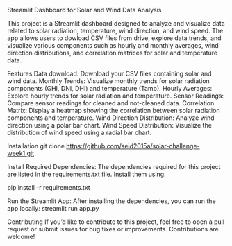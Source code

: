 Streamlit Dashboard for Solar and Wind Data Analysis

This project is a Streamlit dashboard designed to analyze and visualize data related to solar radiation, temperature, wind direction, and wind speed. The app allows users to dowload CSV files from drive, explore data trends, and visualize various components such as hourly and monthly averages, wind direction distributions, and correlation matrices for solar and temperature data.

Features Data download: Download your CSV files containing solar and wind data. Monthly Trends: Visualize monthly trends for solar radiation components (GHI, DNI, DHI) and temperature (Tamb). Hourly Averages: Explore hourly trends for solar radiation and temperature. Sensor Readings: Compare sensor readings for cleaned and not-cleaned data. Correlation Matrix: Display a heatmap showing the correlation between solar radiation components and temperature. Wind Direction Distribution: Analyze wind direction using a polar bar chart. Wind Speed Distribution: Visualize the distribution of wind speed using a radial bar chart.

Installation
git clone https://github.com/seid2015a/solar-challenge-week1.git

Install Required Dependencies: The dependencies required for this project are listed in the requirements.txt file. Install them using:

pip install -r requirements.txt

Run the Streamlit App: After installing the dependencies, you can run the app locally: streamlit run app.py

Contributing If you’d like to contribute to this project, feel free to open a pull request or submit issues for bug fixes or improvements. Contributions are welcome!